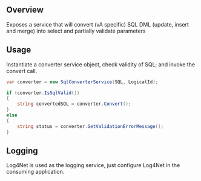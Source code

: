## Overview

Exposes a service that will convert (vA specific) SQL DML (update, insert and merge) into select and partially validate parameters

## Usage

Instantiate a converter service object, check validity of SQL; and invoke the convert call.

```c#
var converter = new SqlConverterService(SQL, LogicalId);

if (converter.IsSqlValid())
{
    string convertedSQL = converter.Convert();
}               
else
{
    string status = converter.GetValidationErrorMessage();
}     
```

## Logging

Log4Net is used as the logging service, just configure Log4Net in the consuming application.